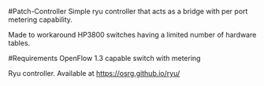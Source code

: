 #Patch-Controller
Simple ryu controller that acts as a bridge with per port metering capability.

Made to workaround HP3800 switches having a limited number of hardware tables.


#Requirements
OpenFlow 1.3 capable switch with metering

Ryu controller. Available at https://osrg.github.io/ryu/
